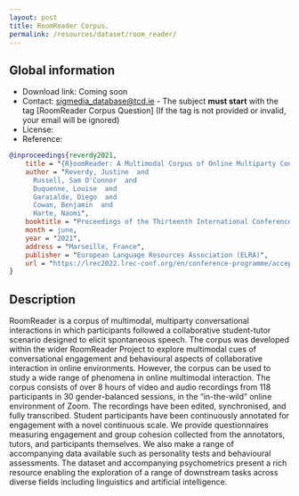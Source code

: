 ```yaml
---
layout: post
title: RoomReader Corpus.
permalink: /resources/dataset/room_reader/
---
```


## Global information

  - Download link: Coming soon
  - Contact: [sigmedia_database@tcd.ie](mailto:sigmediag_database@tcd.ie) - The subject **must start** with the tag [RoomReader Corpus Question] (If the tag is not provided or invalid, your email will be ignored)
  - License:
  - Reference:

```bibtex
@inproceedings{reverdy2021,
    title = "{R}oomReader: A Multimodal Corpus of Online Multiparty Conversational Interactions",
    author = "Reverdy, Justine  and
      Russell, Sam O'Connor  and
      Duquenne, Louise  and
      Garaialde, Diego  and
      Cowan, Benjamin  and
      Harte, Naomi",
    booktitle = "Proceedings of the Thirteenth International Conference on Language Resources and Evaluation ({LREC}{'}21)",
    month = june,
    year = "2021",
    address = "Marseille, France",
    publisher = "European Language Resources Association (ELRA)",
    url = "https://lrec2022.lrec-conf.org/en/conference-programme/accepted-papers/",
}
```

## Description

RoomReader is a corpus of multimodal, multiparty conversational interactions in which participants followed a collaborative student-tutor scenario designed to elicit spontaneous speech. The corpus was developed within the wider RoomReader Project to explore multimodal cues of conversational engagement and behavioural aspects of collaborative interaction in online environments. However, the corpus can be used to study a wide range of phenomena in online multimodal interaction. The corpus consists of over 8 hours of video and audio recordings from 118 participants in 30 gender-balanced sessions, in the “in-the-wild” online environment of Zoom. The recordings have been edited, synchronised, and fully transcribed. Student participants have been continuously annotated for engagement with a novel continuous scale. We provide questionnaires measuring engagement and group cohesion collected from the annotators, tutors, and participants themselves. We also make a range of accompanying data available such as personality tests and behavioural assessments. The dataset and accompanying psychometrics present a rich resource enabling the exploration of a range of downstream tasks across diverse fields including linguistics and artificial intelligence.
